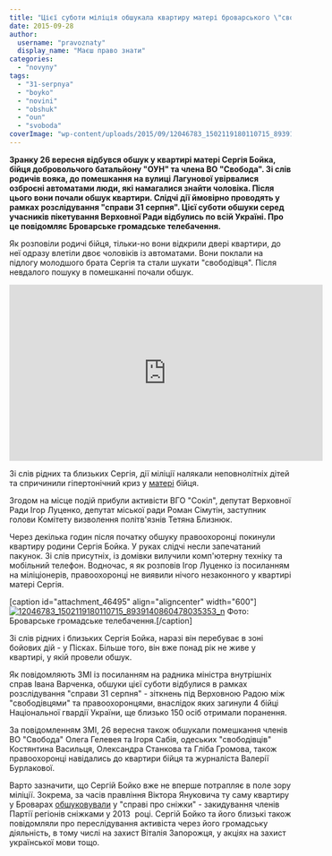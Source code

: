 ```yaml
---
title: "Цієї суботи міліція обшукала квартиру матері броварського \"свободівця\" та добровольця Сергія Бойка"
date: 2015-09-28
author: 
  username: "pravoznaty"
  display_name: "Маєш право знати"
categories: 
  - "novyny"
tags: 
  - "31-serpnya"
  - "boyko"
  - "novini"
  - "obshuk"
  - "oun"
  - "svoboda"
coverImage: "wp-content/uploads/2015/09/12046783_1502119180110715_8939140860478035353_n.jpg"
---
```


**Зранку 26 вересня відбувся обшук у квартирі матері Сергія Бойка, бійця добровольчого батальйону "ОУН" та члена ВО "Свобода". Зі слів родичів вояка, до помешкання на вулиці Лагунової увірвалися озброєні автоматами люди, які намагалися знайти чоловіка. Після цього вони почали обшук квартири. Слідчі дії ймовірно проводять у рамках розслідування "справи 31 серпня". Цієї суботи обшуки серед учасників пікетування Верховної Ради відбулись по всій Україні. Про це повідомляє Броварське громадське телебачення.**

Як розповіли родичі бійця, тільки-но вони відкрили двері квартири, до неї одразу влетіли двоє чоловіків із автоматами. Вони поклали на підлогу молодшого брата Сергія та стали шукати "свободівця". Після невдалого пошуку в помешканні почали обшук.

<iframe src="https://www.youtube.com/embed/C4UBMqlsrrw" width="560" height="315" frameborder="0" allowfullscreen="allowfullscreen"></iframe>

Зі слів рідних та близьких Сергія, дії міліції налякали неповнолітніх дітей та спричинили гіпертонічний криз у [матері](https://www.youtube.com/watch?v=TvNHMCLe2ik) бійця.

Згодом на місце подій прибули активісти ВГО "Сокіл", депутат Верховної Ради Ігор Луценко, депутат міської ради Роман Сімутін, заступник голови Комітету визволення політв'язнів Тетяна Близнюк.

Через декілька годин після початку обшуку правоохоронці покинули квартиру родини Сергія Бойка. У руках слідчі несли запечатаний пакунок. Зі слів присутніх, із домівки вилучили комп'ютерну техніку та мобільний телефон. Водночас, я як розповів Ігор Луценко із посиланням на міліціонерів, правоохоронці не виявили нічого незаконного у квартирі матері Сергія.

\[caption id="attachment\_46495" align="aligncenter" width="600"\][![12046783_1502119180110715_8939140860478035353_n](https://mpz.brovary.org/wp-content/uploads/2015/09/12046783_1502119180110715_8939140860478035353_n.jpg)](https://mpz.brovary.org/wp-content/uploads/2015/09/12046783_1502119180110715_8939140860478035353_n.jpg) Фото: Броварське громадське телебачення.\[/caption\]

Зі слів рідних і близьких Сергія Бойка, наразі він перебуває в зоні бойових дій - у Пісках. Більше того, він вже понад рік не живе у квартирі, у якій провели обшук.

Як повідомляють ЗМІ із посиланням на радника міністра внутрішніх справ Івана Варченка, обшуки цієї суботи відбулися в рамках розслідування "справи 31 серпня" - зіткнень під Верховною Радою між "свободівцями" та правоохоронцями, внаслідок яких загинули 4 бійці Національної гвардії України, ще близько 150 осіб отримали поранення.

За повідомленням ЗМІ, 26 вересня також обшукали помешкання членів ВО "Свобода" Олега Гелевея та Ігоря Сабія, одеських "свободівців" Костянтина Васильця, Олександра Станкова та Гліба Громова, також правоохоронці навідались до квартири бійця та журналіста Валерії Бурлакової.

Варто зазначити, що Сергій Бойко вже не вперше потрапляє в поле зору міліції. Зокрема, за часів правління Віктора Януковича ту саму квартиру у Броварах [обшуковували](https://mpz.brovary.org/u-kvartiri-brovarskogo-svobodivtsya-sergiya-boyka-proveli-obshuk/) у "справі про сніжки" - закидування членів Партії регіонів сніжками у 2013  році. Сергій Бойко та його близькі також повідомляли про переслідування активіста через його громадську діяльність, в тому числі на захист Віталія Запорожця, у акціях на захист української мови тощо.
